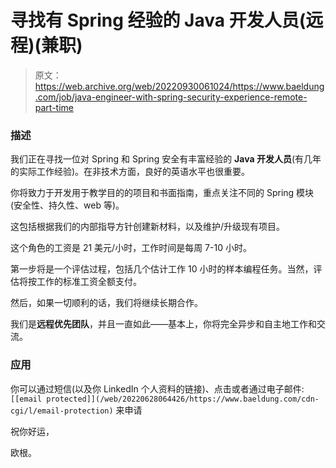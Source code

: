 # 寻找有 Spring 经验的 Java 开发人员(远程)(兼职)

> 原文：<https://web.archive.org/web/20220930061024/https://www.baeldung.com/job/java-engineer-with-spring-security-experience-remote-part-time>

### **描述**

我们正在寻找一位对 Spring 和 Spring 安全有丰富经验的 **Java 开发人员**(有几年的实际工作经验)。在非技术方面，良好的英语水平也很重要。

你将致力于开发用于教学目的的项目和书面指南，重点关注不同的 Spring 模块(安全性、持久性、web 等)。

这包括根据我们的内部指导方针创建新材料，以及维护/升级现有项目。

这个角色的工资是 21 美元/小时，工作时间是每周 7-10 小时。

第一步将是一个评估过程，包括几个估计工作 10 小时的样本编程任务。当然，评估将按工作的标准工资全额支付。

然后，如果一切顺利的话，我们将继续长期合作。

我们是**远程优先团队**，并且一直如此——基本上，你将完全异步和自主地工作和交流。

### **应用**

你可以通过短信(以及你 LinkedIn 个人资料的链接)、点击[](/web/20220628064426/https://www.baeldung.com/job-contact)或者通过电子邮件:`[[email protected]](/web/20220628064426/https://www.baeldung.com/cdn-cgi/l/email-protection)` 来申请

祝你好运，

欧根。
